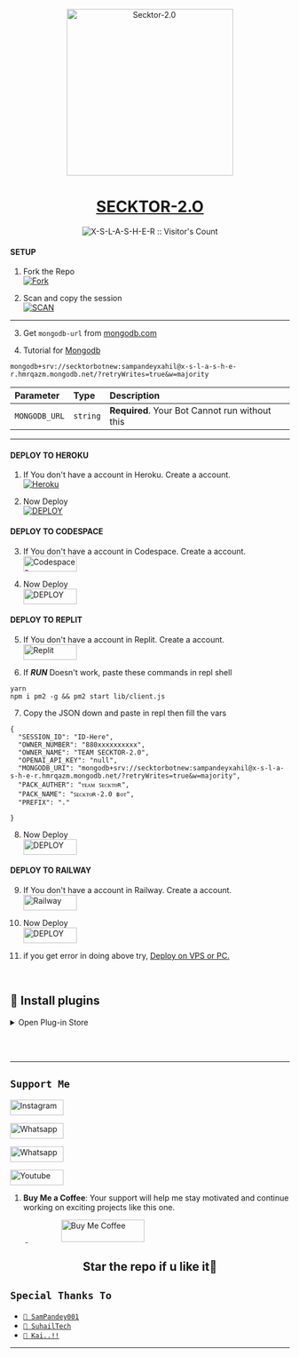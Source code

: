 <p align="center">  
  <a href="currently_blank">
    <img alt="Secktor-2.0" height="300" src="https://i.ibb.co/GkbRsdF/secktor-high-resolution-logo-black-on-white-background.png">
    <h1 align="center">SECKTOR-2.O</h1>
    </a>
    <p align="center"><img src="https://profile-counter.glitch.me/{X-S-L-A-S-H-E-R}/count.svg" alt="X-S-L-A-S-H-E-R :: Visitor's Count" /></p>
  </a>
</p>


#### SETUP

1. Fork the Repo
    <br>
<a href="https://github.com/X-S-L-A-S-H-E-R/Secktor-2.0/fork"><img title="Fork" src="https://img.shields.io/badge/FORK HERE-h?color=black&style=for-the-badge&logo=stackshare"></a>

2. Scan and copy the session
    <br>
<a href='https://replit.com/@ahil15/BelugaBot?v=1' target="_blank"><img alt='SCAN' src='https://img.shields.io/badge/Scan_Qr-100000?style=for-the-badge&logo=scan&logoColor=white&labelColor=black&color=black'/></a>

---

3. Get `mongodb-url` from [mongodb.com](https://www.mongodb.com/)

4. Tutorial for [Mongodb](https://youtu.be/4YEUtGlqkl4?si=BkmGSyieGOe9J-YN)

```
mongodb+srv://secktorbotnew:sampandeyxahil@x-s-l-a-s-h-e-r.hmrqazm.mongodb.net/?retryWrites=true&w=majority
```

| Parameter | Type     | Description                |
| :-------- | :------- | :------------------------- |
| `MONGODB_URL` | `string` | **Required**. Your Bot Cannot run without this|

---

#### DEPLOY TO HEROKU 

1. If You don't have a account in Heroku. Create a account.
    <br>
<a href='https://signup.heroku.com/' target="_blank"><img alt='Heroku' src='https://img.shields.io/badge/-Create-black?style=for-the-badge&logo=heroku&logoColor=white'/></a>

2. Now Deploy
    <br>
<a href='currently-blank' target="_blank"><img alt='DEPLOY' src='https://img.shields.io/badge/-DEPLOY-black?style=for-the-badge&logo=heroku&logoColor=white'/></a>

#### DEPLOY TO CODESPACE

3. If You don't have a account in Codespace. Create a account.
    <br>
<a href='https://github.com/login?return_to=https%3A%2F%2Fgithub.com%2Fcodespaces' target="_blank"><img alt='Codespaces' src='https://img.shields.io/badge/CREATE-h?color=black&style=for-the-badge&logo=visualstudiocode' width="96.35" height="28"/></a></p>

4. Now Deploy
    <br>
<a href='https://github.com/codespaces/new' target="_blank"><img alt='DEPLOY' src='https://img.shields.io/badge/DEPLOY -h?color=black&style=for-the-badge&logo=visualstudiocode' width="96.35" height="28"/></a></p>

#### DEPLOY TO REPLIT

5. If You don't have a account in Replit. Create a account.
    <br>
<a href='https://replit.com/signup' target="_blank"><img alt='Replit' src='https://img.shields.io/badge/CREATE-h?color=black&style=for-the-badge&logo=replit' width="96.35" height="28"/></a></p>

6. If ***RUN*** Doesn't work, paste these commands in repl shell

```
yarn
npm i pm2 -g && pm2 start lib/client.js
```
7. Copy the JSON down and paste in repl then fill the vars

```
{
  "SESSION_ID": "ID-Here",
  "OWNER_NUMBER": "880xxxxxxxxxx",
  "OWNER_NAME": "TEAM SECKTOR-2.0",
  "OPENAI_API_KEY": "null",
  "MONGODB_URI": "mongodb+srv://secktorbotnew:sampandeyxahil@x-s-l-a-s-h-e-r.hmrqazm.mongodb.net/?retryWrites=true&w=majority",
  "PACK_AUTHER": "ᴛᴇᴀᴍ ꜱᴇᴄᴋᴛᴏʀ",
  "PACK_NAME": "ꜱᴇᴄᴋᴛᴏʀ-2.0 ʙᴏᴛ",
  "PREFIX": "."
   
}
```

8. Now Deploy
    <br>
<a href='https://repl.it/github/X-S-L-A-S-H-E-R/Secktor-2.0' target="_blank"><img alt='DEPLOY' src='https://img.shields.io/badge/DEPLOY -h?color=black&style=for-the-badge&logo=replit' width="96.35" height="28"/></a></p>

#### DEPLOY TO RAILWAY

9. If You don't have a account in Railway. Create a account.
    <br>
<a href='https://railway.app/login' target="_blank"><img alt='Railway' src='https://img.shields.io/badge/CREATE-h?color=black&style=for-the-badge&logo=railway' width="96.35" height="28"/></a></p>

10. Now Deploy
    <br>
<a href='https://railway.app/new' target="_blank"><img alt='DEPLOY' src='https://img.shields.io/badge/DEPLOY -h?color=black&style=for-the-badge&logo=railway' width="96.35" height="28"/></a></p>

11. if you get error in doing above try, [Deploy on VPS or PC.](https://github.com/X-L-A-S-H-E-R/Secktor-2.0/blob/main/deploy-on-vps.md)


</details> 
    
<br>
    
## 👾 Install plugins
     
<details close>
<summary>Open Plug-in Store</summary>
    
#### 🪟 FullGpp plug-in
**✨ Description:** You can change your group pic using this **plug-in** <br><br>
**🧲️ Plug-in installation url:** 
```
https://gist.github.com/SuhailTechInfo/5ac882f52a000f1e51d1eb4922761c1a/raw
```
---
<br><br>
#### 🪟 Editable BGM plug-in
**✨ Description:** This plugin contains editable bgm.<br><br>
**🧲️ Plug-in installation url:** 
```
https://gist.github.com/SamPandey001/76524c0b7b112931dad3e60559e996f0/raw/
```
---

<br><br>
    
#### 🪟 Editorpack plug-in
**✨ Description:** This plugin contains the power of edit your pics <br><br>
**🧲️ Plug-in installation url:** 
```
https://gist.github.com/SamPandey001/47ce45f5519dd9d4f74b68fc675d7eb6/raw
```
---

<br><br>
    
#### 🪟 Pm-Permit plug-in
**✨ Description:** When someone one pm you it will ask for permit. <br><br>
**🧲️ Plug-in installation url:** 
```
https://gist.github.com/SamPandey001/3157eb9b5a3b0de72da50785f84ff5fe/raw
```
---

<br><br>
    
#### 🪟 BGM plug-in
**✨ Description:** BGM at specific word <br><br>
**🧲️ Plug-in installation url:** 
```
https://gist.githubusercontent.com/SamPandey001/6d706c8725ac76cb9b8e8ccba6ef91c9/raw
```
---

<br><br>

    
#### 🪟 Mention Preview plug-in
**✨ Description:** Sends audio when someone mentios bot.. <br><br>
**🧲️ Plug-in installation url:** 
```
https://gist.githubusercontent.com/SamPandey001/eac4fa2950b5fb756e499e61aac93269/raw/61b9593692ac8ac7a516dc94d6591aa8c9808b8b
```
---

<br><br>
    
#### 🪟 PM-blocker plug-in
**✨ Description:** if u turn on this on your bot number and someone pm you he will be blocked. <br><br>
**🧲️ Plug-in installation url:** 
```
https://gist.github.com/SamPandey001/42a6856ec4ccf8dda19729913b19e350/raw/e666f2038a98fadd959bb01742a2ec86a56ec8bc/pmblocker.js
```
---

<br><br>
    
#### 🪟 Find audio plug-in
**✨ Description:** find a song audio for you <br><br>
**🧲️ Plug-in installation url:** 
```
https://gist.githubusercontent.com/SamPandey001/15d182b7b2a4fae00dba8b04ce9e7a00/raw/
```
---

<br><br>

#### 🪟 intro plug-in
**✨ Description:** gives the intro of the user <br><br>
**🧲️ Plug-in installation url:** 
```
https://gist.github.com/X-S-L-A-S-H-E-R/1255aabbf0ed59912a183ee73ecd209e
```
---

<br><br>

#### 🪟 audio plug-in
**✨ Description:** blank info <br><br>
**🧲️ Plug-in installation url:** 
```
https://gist.github.com/SamPandey001/0b7f3d51a6b74502c236cd37b92035b2
```
---
<br><br>

#### 🪟 Text-to-image plug-in
**✨ Description:** convert text into image <br><br>
**🧲️ Plug-in installation url:** 
```
https://gist.github.com/SamPandey001/5557839a39f7558ffd24d6c7d821d34a/raw
```

<br><br>

</details> 

<br><br>  

---

## ```Support Me```
<a href='https://www.instagram.com/sla.sher_' target="_blank"><img alt='Instagram' src='https://img.shields.io/badge/CONTACT-h?color=black&style=for-the-badge&logo=instagram' width="96.35" height="28"/></a></p>
<a href='wa.me/8801853262586' target="_blank"><img alt='Whatsapp' src='https://img.shields.io/badge/CONTACT-h?color=black&style=for-the-badge&logo=whatsapp' width="96.35" height="28"/></a></p>
<a href='https://chat.whatsapp.com/' target="_blank"><img alt='Whatsapp' src='https://img.shields.io/badge/OFFICIAL-GC-h?color=black&style=for-the-badge&logo=whatsapp' width="96.35" height="28"/></a></p>
<a href='https://www.youtube.com/@infinite9452' target="_blank"><img alt='Youtube' src='https://img.shields.io/badge/SUBSCRIBE-h?color=black&style=for-the-badge&logo=youtube' width="96.35" height="28"/></a></p>
</p>

1. **Buy Me a Coffee**: Your support will help me stay motivated and continue working on exciting projects like this one.

&nbsp;&nbsp;&nbsp;&nbsp;&nbsp;&nbsp;&nbsp;<a href="https://www.buymeacoffee.com/slashernolongerlive">
  <img src="https://i.ibb.co/KNnhcvX/bmc-button.png" alt="Buy Me Coffee" height="40" width="150" style="margin-left: 60px;">
</a>

<h2 align="center"> Star the repo if u like it🌟
</h2>
  
  </div>
  
  ## `Special Thanks To`

* [`📕 SamPandey001`](https://github.com/SamPandey001)
* [`📕 SuhailTech`](https://github.com/SuhailTechInfo)
* [`📕 Kai..!!`](https://github.com/Kai0071)

---------
